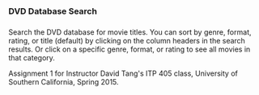 ### DVD Database Search
 ###
Search the DVD database for movie titles. You can sort by genre, format, rating, or title (default) by clicking on the column headers in the search results. Or click on a specific genre, format, or rating to see all movies in that category.

Assignment 1 for Instructor David Tang's ITP 405 class, University of Southern California, Spring 2015.